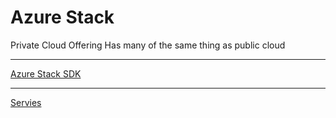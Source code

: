 # Azure Stack

Private Cloud Offering
Has many of the same thing as public cloud

---
[Azure Stack SDK](https://www.youtube.com/watch?v=lCziJ2I5JQg)


---
[Servies](https://azuremarketplace.microsoft.com/en-us/marketplace/apps?page=1&search=azure%20stack)
